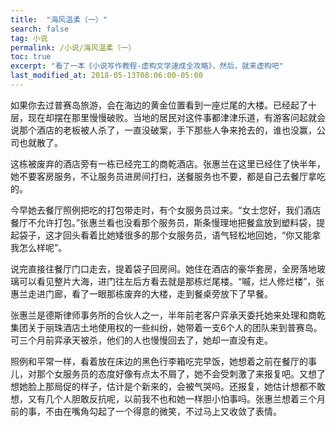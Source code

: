 ```yaml
---
title:  "海风温柔（一）"
search: false
tag: 小说
permalink: /小说/海风温柔（一）
toc: true
excerpt: "看了一本《小说写作教程-虚构文学速成全攻略》，然后，就来虚构吧"
last_modified_at: 2018-05-13T08:06:00-05:00
---
```


如果你去过普赛岛旅游，会在海边的黄金位置看到一座烂尾的大楼。已经起了十层，现在却摆在那里慢慢破败。当地的居民对这件事都津津乐道，有游客问起就会说那个酒店的老板被人杀了，一直没破案，手下那些人争来抢去的，谁也没赢，公司也就散了。

 

这栋被废弃的酒店旁有一栋已经完工的商乾酒店。张惠兰在这里已经住了快半年，她不要客房服务，不让服务员进房间打扫，送餐服务也不要，都是自己去餐厅拿吃的。

 

今早她去餐厅照例把吃的打包带走时，有个女服务员过来。“女士您好，我们酒店餐厅不允许打包。”张惠兰看也没看那个服务员，斯条慢理地把餐盒放到塑料袋，提起袋子，这才回头看着比她矮很多的那个女服务员，语气轻松地回她，“你又能拿我怎么样呢”。

 

说完直接往餐厅门口走去，提着袋子回房间。她住在酒店的豪华套房，全房落地玻璃可以看见整片大海，进门往左后方看去就是那栋烂尾楼。“嘁，烂人修烂楼”，张惠兰走进门廊，看了一眼那栋废弃的大楼，走到餐桌旁放下了早餐。

张惠兰是德斯律师事务所的合伙人之一，半年前老客户弈承天委托她来处理和商乾集团关于丽珠酒店土地使用权的一些纠纷，她带着一支6个人的团队来到普赛岛。可三个月前弈承天被杀，他们的人也慢慢回去了，她却一直没有走。

 

照例和平常一样，看着放在床边的黑色行李箱吃完早饭，她想着之前在餐厅的事儿，对那个女服务员的态度好像有点太不屑了，她不会受刺激了来报复吧。又想了想她脸上那局促的样子，估计是个新来的，会被气哭吗。还报复，她估计想都不敢想，又有几个人胆敢反抗呢，以前我不也和她一样胆小怕事吗。张惠兰想着三个月前的事，不由在嘴角勾起了一个得意的微笑，不过马上又收敛了表情。